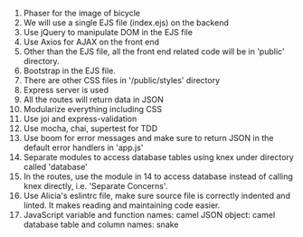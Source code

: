 1. Phaser for the image of bicycle
2. We will use a single EJS file (index.ejs) on the backend
3. Use jQuery to manipulate DOM in the EJS file
4. Use Axios for AJAX on the front end
5. Other than the EJS file, all the front end related code will be in 'public' directory.
6. Bootstrap in the EJS file.
7. There are other CSS files in '/public/styles' directory
8. Express server is used
9. All the routes will return data in JSON
10. Modularize everything including CSS
11. Use joi and express-validation
12. Use mocha, chai, supertest for TDD
13. Use boom for error messages and make sure to return JSON in the default error handlers in 'app.js'
14. Separate modules to access database tables using knex under directory called 'database'
15. In the routes, use the module in 14 to access database instead of calling knex directly, i.e. 'Separate Concerns'.
16. Use Alicia's eslintrc file, make sure source file is correctly indented and linted.  It makes reading and maintaining code easier.
17. JavaScript variable and function names: camel
    JSON object:        camel
    database table and column names: snake
